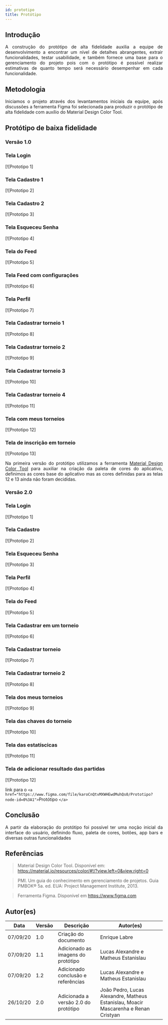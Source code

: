 ```yaml
---
id: prototipo
title: Protótipo
---
```

## Introdução

<p align = "justify">
A construção do protótipo de alta fidelidade auxilia a equipe de desenvolvimento a encontrar um nível de detalhes abrangentes, extrair funcionalidades, testar usabilidade, e também fornece uma base para o gerenciamento do projeto pois com o protótipo é possível realizar estimativas de quanto tempo será necessário desempenhar em cada funcionalidade.
</p>

## Metodologia

<p align = "justify">
Iniciamos o projeto através dos levantamentos iniciais da equipe, após discussões a ferramenta Figma foi selecionada para produzir o protótipo de alta fidelidade com auxílio do Material Design Color Tool.
</p>

## Protótipo de baixa fidelidade

### Versão 1.0

### Tela Login

[![Prototipo 1]

### Tela Cadastro 1

[![Prototipo 2]

### Tela Cadastro 2

[![Prototipo 3]

### Tela Esqueceu Senha

[![Prototipo 4]

### Tela do Feed

[![Prototipo 5]

### Tela Feed com configurações

[![Prototipo 6]

### Tela Perfil

[![Prototipo 7]

### Tela Cadastrar torneio 1

[![Prototipo 8]
### Tela Cadastrar torneio 2

[![Prototipo 9]

### Tela Cadastrar torneio 3

[![Prototipo 10]

### Tela Cadastrar torneio 4

[![Prototipo 11]

### Tela com meus torneios

[![Prototipo 12]

### Tela de inscrição em torneio

[![Prototipo 13]

<p align = "justify">
Na primeira versão do protótipo utilizamos a ferramenta <a href="https://material.io/resources/color/#!/?view.left=0&view.right=0">Material Design Color Tool</a>  para auxiliar na criação da paleta de cores do aplicativo, definimos as cores base do aplicativo mas as cores definidas para as telas 12 e 13 ainda não foram decididas.
</p>

### Versão 2.0

### Tela Login

[![Prototipo 1]

### Tela Cadastro

[![Prototipo 2]

### Tela Esqueceu Senha

[![Prototipo 3]

### Tela Perfil

[![Prototipo 4]

### Tela do Feed

[![Prototipo 5]

### Tela Cadastrar em um torneio

[![Prototipo 6]
### Tela Cadastrar torneio

[![Prototipo 7]

### Tela Cadastrar torneio 2

[![Prototipo 8]

### Tela dos meus torneios

[![Prototipo 9]

### Tela das chaves do torneio

[![Prototipo 10]

### Tela das estatíscicas

[![Prototipo 11]

### Tela de adicionar resultado das partidas

[![Prototipo 12]

link para o `<a href="https://www.figma.com/file/karoCnQtvMXWHEwdMuhQs0/Prototipo?node-id=0%3A1">`Protótipo `</a>`

## Conclusão

<p align = "justify">
A partir da elaboração do protótipo foi possível ter uma noção inicial da interface do usuário, definindo fluxo, paleta de cores, botões, app bars e diversas outras funcionalidades
</p>

## Referências

> Material Design Color Tool. Disponível em:  https://material.io/resources/color/#!/?view.left=0&view.right=0

> PMI. Um guia do conhecimento em gerenciamento de projetos. Guia PMBOK® 5a. ed. EUA: Project Management Institute, 2013.

> Ferramenta Figma. Disponível em https://www.figma.com

## Autor(es)

| Data     | Versão | Descrição                            | Autor(es)                                                                            |
| -------- | ------- | -------------------------------------- | ------------------------------------------------------------------------------------ |
| 07/09/20 | 1.0     | Criação do documento                 | Enrique Labre                                                 |
| 07/09/20 | 1.1     | Adicionado as imagens do protótipo    | Lucas Alexandre e Matheus Estanislau                                                 |
| 07/09/20 | 1.2     | Adicionado conclusão e referências   | Lucas Alexandre e Matheus Estanislau                                                 |
| 26/10/20 | 2.0     | Adicionada a versão 2.0 do protótipo | João Pedro, Lucas Alexandre, Matheus Estanislau, Moacir Mascarenha e Renan Cristyan |
